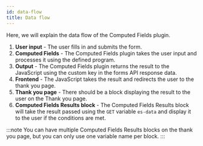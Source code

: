 ```yaml
---
id: data-flow
title: Data flow
---
```


Here, we will explain the data flow of the Computed Fields plugin.

1. **User input** - The user fills in and submits the form.
2. **Computed Fields** - The Computed Fields plugin takes the user input and processes it using the defined program.
3. **Output** - The Computed Fields plugin returns the result to the JavaScript using the custom key in the forms API response data.
4. **Frontend** - The JavaScript takes the result and redirects the user to the thank you page.
5. **Thank you page** - There should be a block displaying the result to the user on the Thank you page.
6. **Computed Fields Results block** - The Computed Fields Results block will take the result passed using the `GET` variable `es-data` and display it to the user if the conditions are met.

:::note
You can have multiple Computed Fields Results blocks on the thank you page, but you can only use one variable name per block.
:::
